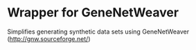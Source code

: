# Wrapper for GeneNetWeaver 

Simplifies generating synthetic data sets using GeneNetWeaver (http://gnw.sourceforge.net/)
